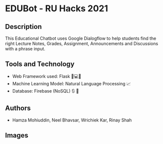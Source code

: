 # EDUBot - RU Hacks 2021

## Description
This Educational Chatbot uses Google Dialogflow to help students find the right Lecture Notes, Grades, Assignment, Announcements and Discussions with a phrase input.


## Tools and Technology
* Web Framework used: Flask 🐍💻😏
* Machine Learning Model: Natural Language Processing 📈
* Database: Firebase (NoSQL) 🔃 🔧

## Authors
* Hamza Mohiuddin, Neel Bhavsar, Wrichiek Kar, Rinay Shah


## Images
